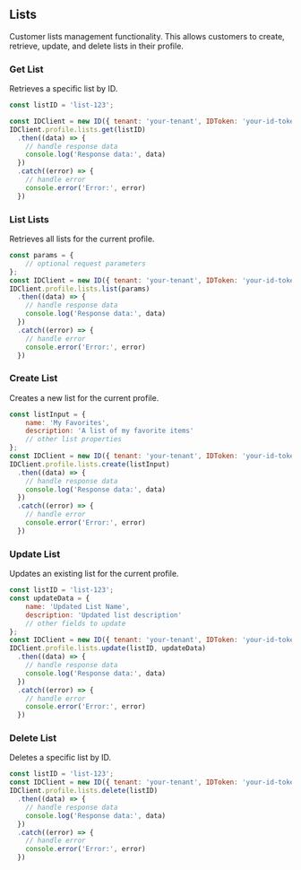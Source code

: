 ## Lists

Customer lists management functionality.
This allows customers to create, retrieve, update, and delete lists in their profile.

### Get List
Retrieves a specific list by ID.

```javascript
const listID = 'list-123';

const IDClient = new ID({ tenant: 'your-tenant', IDToken: 'your-id-token', config: {} })
IDClient.profile.lists.get(listID)
  .then((data) => {
    // handle response data
    console.log('Response data:', data)
  })
  .catch((error) => {
    // handle error
    console.error('Error:', error)
  })
```

### List Lists

Retrieves all lists for the current profile.
```javascript
const params = {
    // optional request parameters
};
const IDClient = new ID({ tenant: 'your-tenant', IDToken: 'your-id-token', config: {} })
IDClient.profile.lists.list(params)
  .then((data) => {
    // handle response data
    console.log('Response data:', data)
  })
  .catch((error) => {
    // handle error
    console.error('Error:', error)
  })
```

### Create List

Creates a new list for the current profile.
```javascript
const listInput = {
    name: 'My Favorites',
    description: 'A list of my favorite items'
    // other list properties
};
const IDClient = new ID({ tenant: 'your-tenant', IDToken: 'your-id-token', config: {} })
IDClient.profile.lists.create(listInput)
  .then((data) => {
    // handle response data
    console.log('Response data:', data)
  })
  .catch((error) => {
    // handle error
    console.error('Error:', error)
  })
```

### Update List

Updates an existing list for the current profile.
```javascript
const listID = 'list-123';
const updateData = {
    name: 'Updated List Name',
    description: 'Updated list description'
    // other fields to update
};
const IDClient = new ID({ tenant: 'your-tenant', IDToken: 'your-id-token', config: {} })
IDClient.profile.lists.update(listID, updateData)
  .then((data) => {
    // handle response data
    console.log('Response data:', data)
  })
  .catch((error) => {
    // handle error
    console.error('Error:', error)
  })
```

### Delete List

Deletes a specific list by ID.
```javascript
const listID = 'list-123';
const IDClient = new ID({ tenant: 'your-tenant', IDToken: 'your-id-token', config: {} })
IDClient.profile.lists.delete(listID)
  .then((data) => {
    // handle response data
    console.log('Response data:', data)
  })
  .catch((error) => {
    // handle error
    console.error('Error:', error)
  })
```
